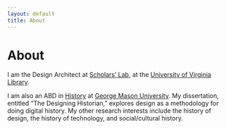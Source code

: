 ```yaml
---
layout: default
title: About
---
```

# About

I am the Design Architect at [Scholars’ Lab][scholars-lab], at the [University of Virginia Library][uva-library].

I am also an ABD in [History][gmu-history] at [George Mason University][gmu]. My dissertation, entitled “The Designing Historian,” explores design as a methodology for doing digital history. My other research interests include the history of design, the history of technology, and social/cultural history.

[scholars-lab]: http://scholarslab.org
[uva-library]: http://lib.virginia.edu
[gmu-history]: http://history.gmu.edu
[gmu]: http://www.gmu.edu
